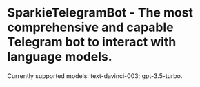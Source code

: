 # SparkieTelegramBot - The most comprehensive and capable Telegram bot to interact with language models.
Currently supported models: 
text-davinci-003;
gpt-3.5-turbo.
